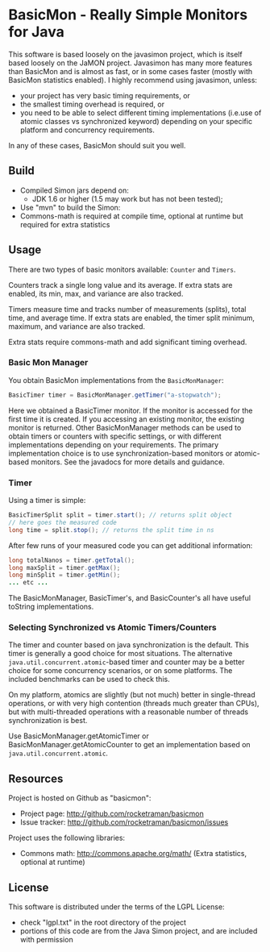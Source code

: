 # BasicMon - Really Simple Monitors for Java

This software is based loosely on the javasimon project, which is itself based loosely on the JaMON project.
Javasimon has many more features than BasicMon and is almost as fast, or in some cases faster (mostly with BasicMon
statistics enabled). I highly recommend using javasimon, unless:

  * your project has very basic timing requirements, or
  * the smallest timing overhead is required, or
  * you need to be able to select different timing implementations (i.e.use of atomic classes vs synchronized keyword)
    depending on your specific platform and concurrency requirements.

In any of these cases, BasicMon should suit you well.

## Build

  * Compiled Simon jars depend on:
    * JDK 1.6 or higher (1.5 may work but has not been tested);
  * Use "mvn" to build the Simon:
  * Commons-math is required at compile time, optional at runtime but required for extra statistics

## Usage

There are two types of basic monitors available: `Counter` and `Timers`.

Counters track a single long value and its average. If extra stats are enabled, its min, max, and variance are
also tracked.

Timers measure time and tracks number of measurements (splits), total time, and average time. If extra stats are
enabled, the timer split minimum, maximum, and variance are also tracked.

Extra stats require commons-math and add significant timing overhead.

### Basic Mon Manager

You obtain BasicMon implementations from the `BasicMonManager`:

```java
BasicTimer timer = BasicMonManager.getTimer("a-stopwatch");
```

Here we obtained a BasicTimer monitor. If the monitor is accessed for the first time it is created. If you accessing
an existing monitor, the existing monitor is returned. Other BasicMonManager methods can be used to obtain timers
or counters with specific settings, or with different implementations depending on your requirements. The primary
implementation choice is to use synchronization-based monitors or atomic-based monitors. See the javadocs for more
details and guidance.

### Timer

Using a timer is simple:

```java
BasicTimerSplit split = timer.start(); // returns split object
// here goes the measured code
long time = split.stop(); // returns the split time in ns
```

After few runs of your measured code you can get additional information:

```java
long totalNanos = timer.getTotal();
long maxSplit = timer.getMax();
long minSplit = timer.getMin();
... etc ...
```

The BasicMonManager, BasicTimer's, and BasicCounter's all have useful toString implementations.

### Selecting Synchronized vs Atomic Timers/Counters

The timer and counter based on java synchronization is the default. This timer is generally a good
choice for most situations. The alternative `java.util.concurrent.atomic`-based timer and counter may
be a better choice for some concurrency scenarios, or on some platforms. The included benchmarks can
be used to check this.

On my platform, atomics are slightly (but not much) better in single-thread operations, or with very
high contention (threads much greater than CPUs), but with multi-threaded operations with a reasonable
number of threads synchronization is best.

Use BasicMonManager.getAtomicTimer or BasicMonManager.getAtomicCounter to get an implementation based on
`java.util.concurrent.atomic`.

## Resources

Project is hosted on Github as "basicmon":
  * Project page: http://github.com/rocketraman/basicmon
  * Issue tracker: http://github.com/rocketraman/basicmon/issues

Project uses the following libraries:
  * Commons math: http://commons.apache.org/math/ (Extra statistics, optional at runtime)

## License

This software is distributed under the terms of the LGPL License:
  * check "lgpl.txt" in the root directory of the project
  * portions of this code are from the Java Simon project, and are included with permission
